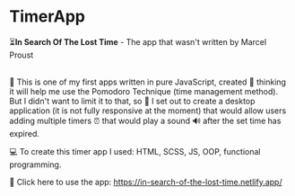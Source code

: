 # TimerApp

⏳**In Search Of The Lost Time** - The app that wasn't written by Marcel Proust<br><br>

👋 This is one of my first apps written in pure JavaScript, created 🎯 thinking it will help me use the Pomodoro Technique (time management method). But I didn't want to limit it to that, so 💎 I set out to create a desktop application (it is not fully responsive at the moment) that would allow users adding multiple timers ⏰ that would play a sound 🔊 after the set time has expired.<br>

💻 To create this timer app I used: HTML, SCSS, JS, OOP, functional programming.

🌠 Click here to use the app: https://in-search-of-the-lost-time.netlify.app/

